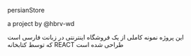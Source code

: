 persianStore 

a project by @hbrv-wd 

این پروژه نمونه کاملی از یک فروشگاه اینترنتی در زبانت فارسی است\
که توسط کتابخانه REACT طراحی شده است 
